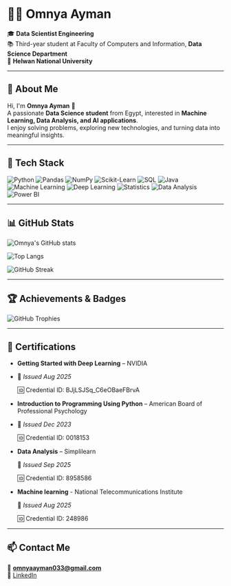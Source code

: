 # 👩‍💻 Omnya Ayman

🎓 **Data Scientist Engineering**  
📚 Third-year student at Faculty of Computers and Information, **Data Science Department**  
🏫 **Helwan National University**  

---

## 🌟 About Me
Hi, I'm **Omnya Ayman** 👋  
A passionate **Data Science student** from Egypt, interested in **Machine Learning, Data Analysis, and AI applications**.  
I enjoy solving problems, exploring new technologies, and turning data into meaningful insights.  

---

## 🚀 Tech Stack

![Python](https://img.shields.io/badge/Python-3670A0?style=for-the-badge&logo=python&logoColor=ffdd54)
![Pandas](https://img.shields.io/badge/pandas-150458?style=for-the-badge&logo=pandas&logoColor=white)
![NumPy](https://img.shields.io/badge/numpy-013243?style=for-the-badge&logo=numpy&logoColor=white)
![Scikit-Learn](https://img.shields.io/badge/scikit--learn-F7931E?style=for-the-badge&logo=scikit-learn&logoColor=white)
![SQL](https://img.shields.io/badge/SQL-4479A1?style=for-the-badge&logo=database&logoColor=white)
![Java](https://img.shields.io/badge/java-%23ED8B00.svg?style=for-the-badge&logo=openjdk&logoColor=white)
![Machine Learning](https://img.shields.io/badge/Machine%20Learning-00C7B7?style=for-the-badge&logo=TensorFlow&logoColor=white)
![Deep Learning](https://img.shields.io/badge/Deep%20Learning-FF6F00?style=for-the-badge&logo=keras&logoColor=white)
![Statistics](https://img.shields.io/badge/Statistics-276DC3?style=for-the-badge&logo=R&logoColor=white)
![Data Analysis](https://img.shields.io/badge/Data%20Analysis-009688?style=for-the-badge&logo=google-analytics&logoColor=white)
![Power BI](https://img.shields.io/badge/Power%20BI-F2C811?style=for-the-badge&logo=powerbi&logoColor=black)

---

## 📊 GitHub Stats  

![Omnya's GitHub stats](https://github-readme-stats.vercel.app/api?username=omnyaayman&show_icons=true&theme=radical)  

![Top Langs](https://github-readme-stats.vercel.app/api/top-langs/?username=omnyaayman&layout=compact&theme=radical)  

![GitHub Streak](https://github-readme-streak-stats.herokuapp.com/?user=omnyaayman&theme=radical)

---

## 🏆 Achievements & Badges  
![GitHub Trophies](https://github-profile-trophy.vercel.app/?username=omnyaayman&theme=radical&margin-w=15&margin-h=15)

---

## 📜 Certifications  

- **Getting Started with Deep Learning** – NVIDIA
- 
  📅 *Issued Aug 2025*
  
  🆔 Credential ID: BJjLSJSq_C6eOBaeFBrvA  

- **Introduction to Programming Using Python** – American Board of Professional Psychology
- 
  📅 *Issued Dec 2023*
  
  🆔 Credential ID: 0018153  

- **Data Analysis** – Simplilearn
  
  📅 *Issued Sep 2025*
  
  🆔 Credential ID: 8958586

- **Machine learning** - National Telecommunications Institute
  
  📅 *Issued Aug 2025*
  
  🆔 Credential ID: 248986

  
---

## 📫 Contact Me  

📧 **omnyaayman033@gmail.com**  
🔗 [LinkedIn](https://www.linkedin.com/in/omnya-ayman-945223375)
